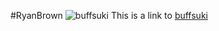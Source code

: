 #RyanBrown
![buffsuki](https://www.google.com/search?q=buffsuki&source=lnms&tbm=isch&sa=X&ved=2ahUKEwjgxqHeyZzmAhWhTN8KHe3MCpMQ_AUoAXoECAoQAw&biw=1242&bih=568#imgrc=ua9FGu5E-H7rjM:)
This is a link to [buffsuki](https://www.teepublic.com/sticker/2337359-buffsuki)
